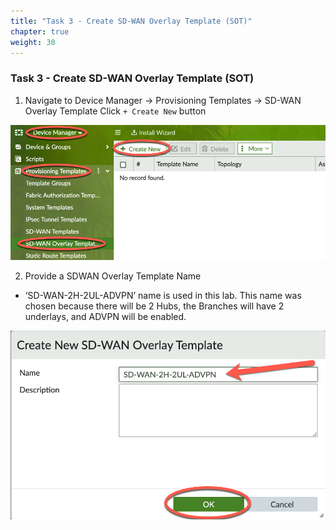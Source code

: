 ```yaml
---
title: "Task 3 - Create SD-WAN Overlay Template (SOT)"
chapter: true
weight: 30
---
```


### Task 3 - Create SD-WAN Overlay Template (SOT)


1. Navigate to Device Manager -> Provisioning Templates -> SD-WAN Overlay Template
Click ```+ Create New``` button

![Device Manager](d_mgr5.png)

2. Provide a SDWAN Overlay Template Name

  - ‘SD-WAN-2H-2UL-ADVPN’ name is used in this lab.  This name was chosen because there will be 2 Hubs, the Branches will have 2 underlays, and ADVPN will be enabled.

![Overlay Template](sot.png)